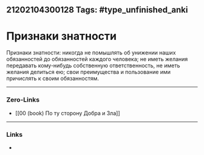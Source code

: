 21202104300128
Tags: #type_unfinished_anki
---
# Признаки знатности

Признаки знатности: никогда не помышлять об унижении наших обязанностей до обязанностей каждого человека; не иметь желания передавать кому-нибудь собственную ответственность, не иметь желания делиться ею; свои преимущества и пользование ими причислять к своим обязанностям.

---
### Zero-Links
- [[00 (book) По ту сторону Добра и Зла]]
---
### Links
-